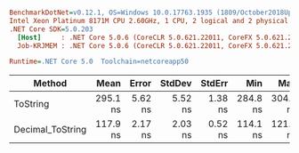 ``` ini

BenchmarkDotNet=v0.12.1, OS=Windows 10.0.17763.1935 (1809/October2018Update/Redstone5)
Intel Xeon Platinum 8171M CPU 2.60GHz, 1 CPU, 2 logical and 2 physical cores
.NET Core SDK=5.0.203
  [Host]     : .NET Core 5.0.6 (CoreCLR 5.0.621.22011, CoreFX 5.0.621.22011), X64 RyuJIT
  Job-KRJMEM : .NET Core 5.0.6 (CoreCLR 5.0.621.22011, CoreFX 5.0.621.22011), X64 RyuJIT

Runtime=.NET Core 5.0  Toolchain=netcoreapp50  

```
|           Method |     Mean |   Error |  StdDev |  StdErr |      Min |      Max |   Median | Ratio | MannWhitney(5%) |
|----------------- |---------:|--------:|--------:|--------:|---------:|---------:|---------:|------:|---------------- |
|         ToString | 295.1 ns | 5.62 ns | 5.52 ns | 1.38 ns | 284.8 ns | 304.2 ns | 295.7 ns |  1.00 |            Base |
| Decimal_ToString | 117.9 ns | 2.17 ns | 2.03 ns | 0.52 ns | 114.1 ns | 121.9 ns | 118.1 ns |  0.40 |          Faster |

